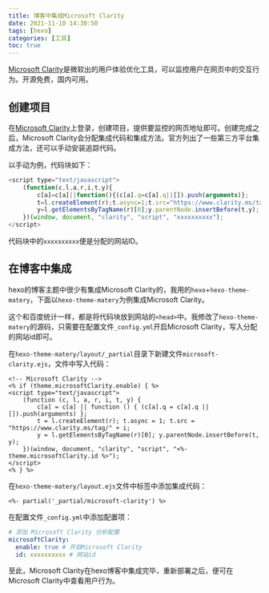 ```yaml
---
title: 博客中集成Microsoft Clarity
date: 2021-11-10 14:30:50
tags: [hexo]
categories: [工具]
toc: true
---
```


[Microsoft Clarity](https://clarity.microsoft.com/)是微软出的用户体验优化工具，可以监控用户在网页中的交互行为。开源免费，国内可用。

<!--more-->

## 创建项目

在[Microsoft Clarity](https://clarity.microsoft.com/)上登录，创建项目，提供要监控的网页地址即可。创建完成之后，Microsoft Clarity会分配集成代码和集成方法。官方列出了一些第三方平台集成方法，还可以手动安装追踪代码。

以手动为例，代码块如下：

```javascript
<script type="text/javascript">
    (function(c,l,a,r,i,t,y){
        c[a]=c[a]||function(){(c[a].q=c[a].q||[]).push(arguments)};
        t=l.createElement(r);t.async=1;t.src="https://www.clarity.ms/tag/"+i;
        y=l.getElementsByTagName(r)[0];y.parentNode.insertBefore(t,y);
    })(window, document, "clarity", "script", "xxxxxxxxxx");
</script>
```

代码块中的`xxxxxxxxxx`便是分配的网站ID。

## 在博客中集成

hexo的博客主题中很少有集成Microsoft Clarity的，我用的`hexo`+`hexo-theme-matery`，下面以`hexo-theme-matery`为例集成Microsoft Clarity。

这个和百度统计一样，都是将代码块放到网站的`<head>`中。我修改了`hexo-theme-matery`的源码，只需要在配置文件`_config.yml`开启Microsoft Clarity，写入分配的网站id即可。

在`hexo-theme-matery/layout/_partial`目录下新建文件`microsoft-clarity.ejs`，文件中写入代码：

```ejs
<!-- Microsoft Clarity -->
<% if (theme.microsoftClarity.enable) { %>
<script type="text/javascript">
    (function (c, l, a, r, i, t, y) {
        c[a] = c[a] || function () { (c[a].q = c[a].q || []).push(arguments) };
        t = l.createElement(r); t.async = 1; t.src = "https://www.clarity.ms/tag/" + i;
        y = l.getElementsByTagName(r)[0]; y.parentNode.insertBefore(t, y);
    })(window, document, "clarity", "script", "<%- theme.microsoftClarity.id %>");
</script>
<% } %>
```

在`hexo-theme-matery/layout.ejs`文件中<body>标签中添加集成代码：

```ejs
<%- partial('_partial/microsoft-clarity') %>
```

在配置文件`_config.yml`中添加配置项：

```yaml
# 添加 Microsoft Clarity 分析配置
microsoftClarity:
  enable: true # 开启Microsoft Clarity
  id: xxxxxxxxxx # 网站id
```

至此，Microsoft Clarity在hexo博客中集成完毕，重新部署之后，便可在Microsoft Clarity中查看用户行为。

